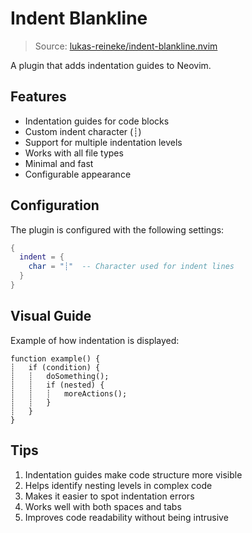 # Indent Blankline

> Source: [lukas-reineke/indent-blankline.nvim](https://github.com/lukas-reineke/indent-blankline.nvim)

A plugin that adds indentation guides to Neovim.

## Features

- Indentation guides for code blocks
- Custom indent character (┊)
- Support for multiple indentation levels
- Works with all file types
- Minimal and fast
- Configurable appearance

## Configuration

The plugin is configured with the following settings:

```lua
{
  indent = {
    char = "┊"  -- Character used for indent lines
  }
}
```

## Visual Guide

Example of how indentation is displayed:

```
function example() {
┊   if (condition) {
┊   ┊   doSomething();
┊   ┊   if (nested) {
┊   ┊   ┊   moreActions();
┊   ┊   }
┊   }
}
```

## Tips

1. Indentation guides make code structure more visible
2. Helps identify nesting levels in complex code
3. Makes it easier to spot indentation errors
4. Works well with both spaces and tabs
5. Improves code readability without being intrusive
